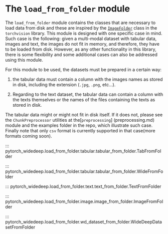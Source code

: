 # The ``load_from_folder`` module

The ``load_from_folder`` module contains the classes that are necessary to
load data from disk and these are inspired by the
[`ImageFolder`](https://pytorch.org/vision/main/generated/torchvision.datasets.ImageFolder.html)
class in the `torchvision` library. This module is designed with one specific case in mind.
Such case is the following: given a multi-modal dataset with tabular data,
images and text, the images do not fit in memory, and therefore, they have to
be loaded from disk. However, as any other functionality in this library,
there is some flexibility and some additional cases can also be addressed
using this module.

For this module to be used, the datasets must be prepared in a certain way:

1. the tabular data must contain a column with the images names as stored in
disk, including the extension (`.jpg`, `.png`, etc...).

2. Regarding to the text dataset, the tabular data can contain a column with
the texts themselves or the names of the files containing the texts as stored
in disk.

The tabular data might or might not fit in disk itself. If it does
not, please see the ``ChunkPreprocessor`` utilities at the[``preprocessing``]
(preprocessing.md) module and the examples folder in the repo, which
illustrate such case. Finally note that only `csv` format is currently
supported in that case(more formats coming soon).

::: pytorch_widedeep.load_from_folder.tabular.tabular_from_folder.TabFromFolder

::: pytorch_widedeep.load_from_folder.tabular.tabular_from_folder.WideFromFolder

::: pytorch_widedeep.load_from_folder.text.text_from_folder.TextFromFolder

::: pytorch_widedeep.load_from_folder.image.image_from_folder.ImageFromFolder

::: pytorch_widedeep.load_from_folder.wd_dataset_from_folder.WideDeepDatasetFromFolder
